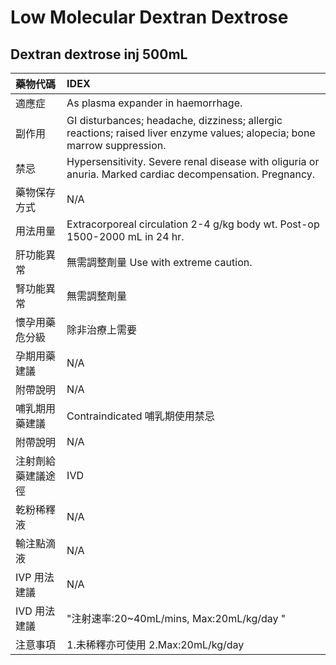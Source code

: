 # Low Molecular Dextran Dextrose

## Dextran dextrose inj 500mL

| 藥物代碼           | IDEX                                                                                                                     |
|:-------------------|:-------------------------------------------------------------------------------------------------------------------------|
| 適應症             | As plasma expander in haemorrhage.                                                                                       |
| 副作用             | GI disturbances; headache, dizziness; allergic reactions; raised liver enzyme values; alopecia; bone marrow suppression. |
| 禁忌               | Hypersensitivity. Severe renal disease with oliguria or anuria. Marked cardiac decompensation. Pregnancy.                |
| 藥物保存方式       | N/A                                                                                                                      |
| 用法用量           | Extracorporeal circulation 2-4 g/kg body wt. Post-op 1500-2000 mL in 24 hr.                                              |
| 肝功能異常         | 無需調整劑量  Use with extreme caution.                                                                                  |
| 腎功能異常         | 無需調整劑量                                                                                                             |
| 懷孕用藥危分級     | 除非治療上需要                                                                                                           |
| 孕期用藥建議       | N/A                                                                                                                      |
| 附帶說明           | N/A                                                                                                                      |
| 哺乳期用藥建議     | Contraindicated 哺乳期使用禁忌                                                                                           |
| 附帶說明           | N/A                                                                                                                      |
| 注射劑給藥建議途徑 | IVD                                                                                                                      |
| 乾粉稀釋液         | N/A                                                                                                                      |
| 輸注點滴液         | N/A                                                                                                                      |
| IVP 用法建議       | N/A                                                                                                                      |
| IVD 用法建議       | "注射速率:20~40mL/mins, Max:20mL/kg/day "                                                                                |
| 注意事項           | 1.未稀釋亦可使用 2.Max:20mL/kg/day                                                                                       |


